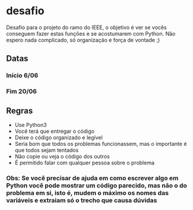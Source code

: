 # desafio

Desafio para o projeto do ramo do IEEE, o objetivo é ver se vocês conseguem fazer estas funções e se acostumarem com Python. Não espero nada complicado, só organização e força de vontade ;)

## Datas

### Início 6/06
### Fim 20/06

## Regras
* Use Python3
* Você terá que entregar o código
* Deixe o código organizado e legível
* Seria bom que todos os problemas funcionassem, mas o importante é que todos sejam tentados 
* Não copie ou veja o código dos outros
* É permitido falar com qualquer pessoa sobre o problema

### Obs: Se você precisar de ajuda em como escrever algo em Python você pode mostrar um código parecido, mas não o do problema em si, isto é, mudem o máximo os nomes das variáveis e extraiam só o trecho que causa dúvidas
